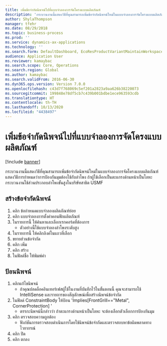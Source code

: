 ```yaml
---
title: เพิ่มข้อจำกัดนิพจน์ไปที่แบบจำลองการจัดโครงแบบผลิตภัณฑ์
description: 'กระบวนงานนี้แสดงวิธีที่คุณสามารถเพิ่มข้อจำกัดนิพจน์ใหม่ในแบบจำลองการจัดโครงแบบผลิตภัณฑ์ '
author: ShylaThompson
manager: tfehr
ms.date: 08/29/2018
ms.topic: business-process
ms.prod: ''
ms.service: dynamics-ax-applications
ms.technology: ''
ms.search.form: DefaultDashboard, EcoResProductVariantMaintainWorkspace, PCProductConfigurationModelListPage, PCProductConfigurationModelDetails, SysClientPolymorphicCreateSelector, PCConstraintEditor, PCRuntimeConfiguratorValidate
audience: Application User
ms.reviewer: kamaybac
ms.search.scope: Core, Operations
ms.search.region: Global
ms.author: kamaybac
ms.search.validFrom: 2016-06-30
ms.dyn365.ops.version: Version 7.0.0
ms.openlocfilehash: c43d7f768069c5ef201a2823a9aa626b38220073
ms.sourcegitcommit: 199848e78df5cb7c439b001bdbe1ece963593cdb
ms.translationtype: HT
ms.contentlocale: th-TH
ms.lasthandoff: 10/13/2020
ms.locfileid: "4438497"
---
```

# <a name="add-an-expression-constraint-to-a-product-configuration-model"></a>เพิ่มข้อจำกัดนิพจน์ไปที่แบบจำลองการจัดโครงแบบผลิตภัณฑ์

[!include [banner](../../includes/banner.md)]

กระบวนงานนี้แสดงวิธีที่คุณสามารถเพิ่มข้อจำกัดนิพจน์ใหม่ในแบบจำลองการจัดโครงแบบผลิตภัณฑ์  แสดงวิธีการกำหนดว่าการป้องกันมุมต้องใช้กับลำโพง ถ้าผู้ใช้เลือกเป็นตะแกรงด้านหน้าเป็นโลหะ  กระบวนงานใช้ส่วนประกอบลำโพงขั้นสูงในบริษัทสาธิต USMF


## <a name="create-an-expression-constraint"></a>สร้างข้อจำกัดนิพจน์
1. คลิก ข้อกำหนดแบบจำลองผลิตภัณฑ์ย่อย
2. คลิก แบบจำลองการตั้งค่าคอนฟิกผลิตภัณฑ์
3. ในรายการนี้ ให้ค้นหาและเลือกเรกคอร์ดที่ต้องการ
    * ตัวอย่างนี้ใช้แบบจำลองลำโพงระดับสูง  
4. ในรายการนี้ ให้คลิกลิงค์ในแถวที่เลือก
5. ขยายส่วนข้อจำกัด
6. คลิก เพิ่ม
7. คลิก สร้าง
8. ในฟิลด์ชื่อ ให้พิมพ์ค่า 

## <a name="enter-expression"></a>ป้อนนิพจน์
1. คลิกแก้ไขนิพจน์
    * ถ้าคุณปลดล็อคอินเทอร์เฟสผู้ใช้ในงานที่บันทึกไว้ในขั้นตอนนี้ คุณจะสามารถใช้ IntelliSense และรายการของสัญลักษณ์เพื่อสร้างนิพจน์ข้อจำกัด  
2. ในฟิลด์ ConstraintBody ให้ป้อน 'Implies[FrontGrill=="Metal", CornerProtection] '
    * ตรรกะนิพจน์นี้กล่าวว่า ถ้าตะแกรงด้านหน้าเป็นโลหะ จะต้องเลือกตัวเลือกการป้องกันมุม  
3. คลิก ตรวจสอบความถูกต้อง
    * ฟังก์ชันการตรวจสอบดำเนินการโดยใช้นิพจน์ข้อจำกัดและตรวจสอบหาข้อผิดพลาดทางไวยากรณ์  
4. คลิก ปิด
5. คลิก ตกลง

